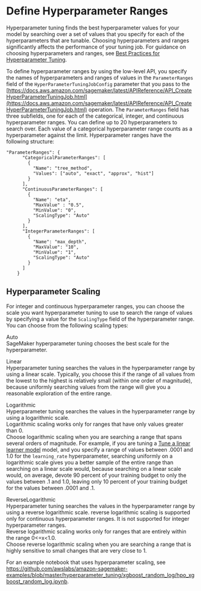 # Define Hyperparameter Ranges<a name="automatic-model-tuning-define-ranges"></a>

Hyperparameter tuning finds the best hyperparameter values for your model by searching over a set of values that you specify for each of the hyperparameters that are tunable\. Choosing hyperparameters and ranges significantly affects the performance of your tuning job\. For guidance on choosing hyperparameters and ranges, see [Best Practices for Hyperparameter Tuning](automatic-model-tuning-considerations.md)\.

To define hyperparameter ranges by using the low\-level API, you specify the names of hyperparameters and ranges of values in the `ParameterRanges` field of the `HyperParameterTuningJobConfig` parameter that you pass to the [https://docs.aws.amazon.com/sagemaker/latest/APIReference/API_CreateHyperParameterTuningJob.html](https://docs.aws.amazon.com/sagemaker/latest/APIReference/API_CreateHyperParameterTuningJob.html) operation\. The `ParameterRanges` field has three subfields, one for each of the categorical, integer, and continuous hyperparameter ranges\. You can define up to 20 hyperparameters to search over\. Each value of a categorical hyperparameter range counts as a hyperparameter against the limit\. Hyperparameter ranges have the following structure:

```
"ParameterRanges": {
      "CategoricalParameterRanges": [
        {
          "Name": "tree_method",
          "Values": ["auto", "exact", "approx", "hist"]
        }
      ],
      "ContinuousParameterRanges": [
        {
          "Name": "eta",
          "MaxValue" : "0.5",
          "MinValue": "0",
          "ScalingType": "Auto"
        }
      ],
      "IntegerParameterRanges": [
        {
          "Name": "max_depth",
          "MaxValue": "10",
          "MinValue": "1",
          "ScalingType": "Auto"
        }
      ]
    }
```

## Hyperparameter Scaling<a name="scaling-type"></a>

For integer and continuous hyperparameter ranges, you can choose the scale you want hyperparameter tuning to use to search the range of values by specifying a value for the `ScalingType` field of the hyperparameter range\. You can choose from the following scaling types:

Auto  
SageMaker hyperparameter tuning chooses the best scale for the hyperparameter\.

Linear  
Hyperparameter tuning searches the values in the hyperparameter range by using a linear scale\. Typically, you choose this if the range of all values from the lowest to the highest is relatively small \(within one order of magnitude\), because uniformly searching values from the range will give you a reasonable exploration of the entire range\.

Logarithmic  
Hyperparameter tuning searches the values in the hyperparameter range by using a logarithmic scale\.  
Logarithmic scaling works only for ranges that have only values greater than 0\.  
Choose logarithmic scaling when you are searching a range that spans several orders of magnitude\. For example, if you are tuning a [Tune a linear learner model](linear-learner.md) model, and you specify a range of values between \.0001 and 1\.0 for the `learning_rate` hyperparameter, searching uniformly on a logarithmic scale gives you a better sample of the entire range than searching on a linear scale would, because searching on a linear scale would, on average, devote 90 percent of your training budget to only the values between \.1 and 1\.0, leaving only 10 percent of your training budget for the values between \.0001 and \.1\.

ReverseLogarithmic  
Hyperparameter tuning searches the values in the hyperparameter range by using a reverse logarithmic scale\. reverse logarithmic scaling is supported only for continuous hyperparameter ranges\. It is not supported for integer hyperparameter ranges\.  
Reverse logarithmic scaling works only for ranges that are entirely within the range 0<=x<1\.0\.  
Choose reverse logarithmic scaling when you are searching a range that is highly sensitive to small changes that are very close to 1\.

For an example notebook that uses hyperparameter scaling, see [https://github\.com/awslabs/amazon\-sagemaker\-examples/blob/master/hyperparameter\_tuning/xgboost\_random\_log/hpo\_xgboost\_random\_log\.ipynb](https://github.com/awslabs/amazon-sagemaker-examples/blob/master/hyperparameter_tuning/xgboost_random_log/hpo_xgboost_random_log.ipynb)\.